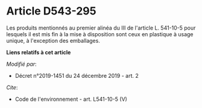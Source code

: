 # Article D543-295

Les produits mentionnés au premier alinéa du III de l'article L. 541-10-5 pour lesquels il est mis fin à la mise à
disposition sont ceux en plastique à usage unique, à l'exception des emballages.

**Liens relatifs à cet article**

_Modifié par_:

  - Décret n°2019-1451 du 24 décembre 2019 - art. 2

_Cite_:

  - Code de l'environnement - art. L541-10-5 (V)
